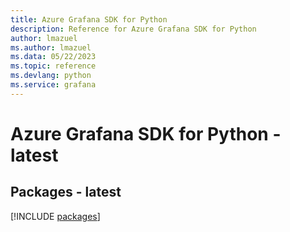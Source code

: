 ```yaml
---
title: Azure Grafana SDK for Python
description: Reference for Azure Grafana SDK for Python
author: lmazuel
ms.author: lmazuel
ms.data: 05/22/2023
ms.topic: reference
ms.devlang: python
ms.service: grafana
---
```

# Azure Grafana SDK for Python - latest
## Packages - latest
[!INCLUDE [packages](grafana-index.md)]